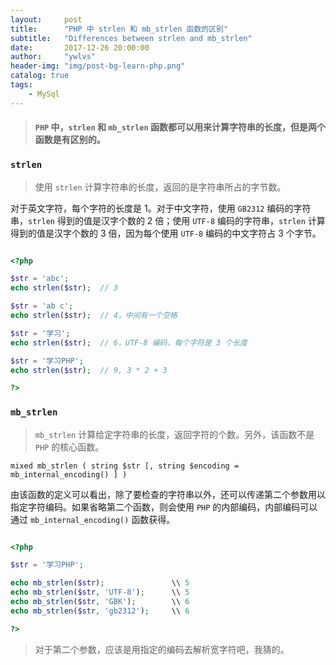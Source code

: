 ```yaml
---
layout:     post
title:      "PHP 中 strlen 和 mb_strlen 函数的区别"
subtitle:   "Differences between strlen and mb_strlen"
date:       2017-12-26 20:00:00
author:     "ywlvs"
header-img: "img/post-bg-learn-php.png"
catalog: true
tags:
    - MySql
---
```


> #### `PHP` 中，`strlen` 和 `mb_strlen` 函数都可以用来计算字符串的长度，但是两个函数是有区别的。

### **`strlen`**

>使用 `strlen` 计算字符串的长度，返回的是字符串所占的字节数。

对于英文字符，每个字符的长度是 1。对于中文字符，使用 `GB2312` 编码的字符串，`strlen` 得到的值是汉字个数的 2 倍；使用 `UTF-8` 编码的字符串，`strlen` 计算得到的值是汉字个数的 3 倍，因为每个使用 `UTF-8` 编码的中文字符占 3 个字节。

```php

<?php

$str = 'abc';
echo strlen($str);  // 3

$str = 'ab c';
echo strlen($str);  // 4，中间有一个空格

$str = '学习';
echo strlen($str);  // 6，UTF-8 编码，每个字符是 3 个长度

$str = '学习PHP';
echo strlen($str);  // 9, 3 * 2 + 3

?>

```

### **`mb_strlen`**

>`mb_strlen` 计算给定字符串的长度，返回字符的个数。另外，该函数不是 `PHP` 的核心函数。

```
mixed mb_strlen ( string $str [, string $encoding = mb_internal_encoding() ] )
```

由该函数的定义可以看出，除了要检查的字符串以外，还可以传递第二个参数用以指定字符编码。如果省略第二个函数，则会使用 `PHP` 的内部编码，内部编码可以通过 `mb_internal_encoding()` 函数获得。

```php

<?php

$str = '学习PHP';

echo mb_strlen($str);               \\ 5
echo mb_strlen($str, 'UTF-8');      \\ 5
echo mb_strlen($str, 'GBK');        \\ 6
echo mb_strlen($str, 'gb2312');     \\ 6

?>

```

>对于第二个参数，应该是用指定的编码去解析宽字符吧，我猜的。
